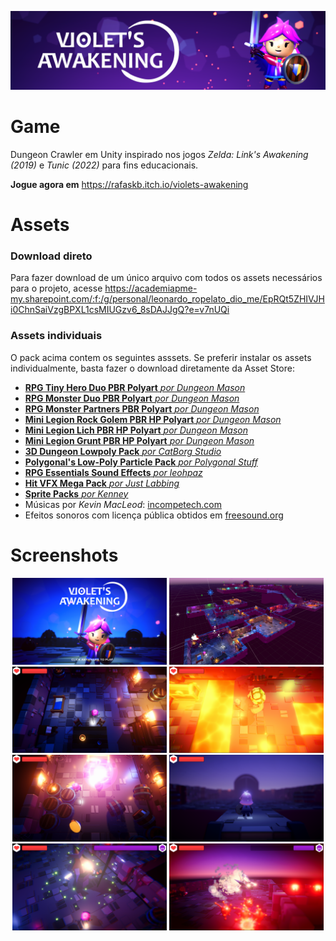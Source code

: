 <a href="https://rafaskb.itch.io/violets-awakening"><img src=".media/ZeldinhaBanner.png" /></a>

# Game

Dungeon Crawler em Unity inspirado nos jogos _Zelda: Link's Awakening (2019)_ e _Tunic (2022)_ para fins educacionais.

**Jogue agora em** https://rafaskb.itch.io/violets-awakening

# Assets

### Download direto
Para fazer download de um único arquivo com todos os assets necessários para o projeto, acesse
https://academiapme-my.sharepoint.com/:f:/g/personal/leonardo_ropelato_dio_me/EpRQt5ZHIVJHi0ChnSaiVzgBPXL1csMIUGzv6_8sDAJJgQ?e=v7nUQi

### Assets individuais

O pack acima contem os seguintes asssets. Se preferir instalar os assets individualmente, basta fazer o download diretamente da Asset Store:

- [**RPG Tiny Hero Duo PBR Polyart** _por Dungeon Mason_](https://assetstore.unity.com/packages/3d/characters/humanoids/rpg-tiny-hero-duo-pbr-polyart-225148)
- [**RPG Monster Duo PBR Polyart** _por Dungeon Mason_](https://assetstore.unity.com/packages/3d/characters/creatures/rpg-monster-duo-pbr-polyart-157762)
- [**RPG Monster Partners PBR Polyart** _por Dungeon Mason_](https://assetstore.unity.com/packages/3d/characters/creatures/rpg-monster-partners-pbr-polyart-168251)
- [**Mini Legion Rock Golem PBR HP Polyart** _por Dungeon Mason_](https://assetstore.unity.com/packages/3d/characters/humanoids/fantasy/mini-legion-rock-golem-pbr-hp-polyart-94707)
- [**Mini Legion Lich PBR HP Polyart** _por Dungeon Mason_](https://assetstore.unity.com/packages/3d/characters/humanoids/fantasy/mini-legion-lich-pbr-hp-polyart-91497)
- [**Mini Legion Grunt PBR HP Polyart** _por Dungeon Mason_](https://assetstore.unity.com/packages/3d/characters/humanoids/fantasy/mini-legion-grunt-pbr-hp-polyart-98187)
- [**3D Dungeon Lowpoly Pack** _por CatBorg Studio_](https://assetstore.unity.com/packages/3d/props/furniture/3d-dungeon-lowpoly-pack-231265)
- [**Polygonal's Low-Poly Particle Pack** _por Polygonal Stuff_](https://assetstore.unity.com/packages/vfx/particles/polygonal-s-low-poly-particle-pack-118355)
- [**RPG Essentials Sound Effects** _por leohpaz_](https://assetstore.unity.com/packages/audio/sound-fx/rpg-essentials-sound-effects-free-227708)
- [**Hit VFX Mega Pack** _por Just Labbing_](https://assetstore.unity.com/packages/vfx/particles/hit-vfx-mega-pack-224741)
- [**Sprite Packs** _por Kenney_](https://www.kenney.nl/)
- Músicas por _Kevin MacLeod_: [incompetech.com](https://www.incompetech.com)
- Efeitos sonoros com licença pública obtidos em [freesound.org](https://freesound.org)

# Screenshots

<p align="middle">
  <img src=".media/ZeldinhaTitle.png" width="49%" />
  <img src=".media/ZeldinhaDungeonEditor.png" width="49%" />
  <img src=".media/ZeldinhaStarterRoom.png" width="49%" />
  <img src=".media/ZeldinhaLavaRoom.png" width="49%" />
  <img src=".media/ZeldinhaChestRoom.png" width="49%" />
  <img src=".media/ZeldinhaLongHall.png" width="49%" />
  <img src=".media/ZeldinhaBossBattle1.png" width="49%" />
  <img src=".media/ZeldinhaBossBattle2.png" width="49%" />
</p>
